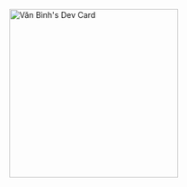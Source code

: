 
<a href="https://app.daily.dev/binhstatic"><img src="https://github.com/binhstatic/binhstatic/blob/main/devcard.svg" width="300" alt="Văn Bình's Dev Card"/></a>
